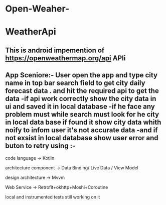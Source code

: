 # Open-Weaher-
# WeatherApi
This is android  impemention of  https://openweathermap.org/api  APIi
-----------------------------------------------------------
App Sceniore:- User open the app and type city name in top bar search field to get city daily forecast data . and hit the required api to get the data 
-if api work correctly show the city data in ui and saved it in local database 
-if he face any problem must while search must look for he city in local data base if found it show city data whith noify to infom user it's not accurate data 
-and if not exsist in local database show user error and buton to retry
using :-
------------
code language -> Kotlin

architecture component -> Data Binding/ Live Data / View Model

design architecture -> Mvvm

Web Service -> Retrofit+okhttp+Moshi+Coroutine 

local and instrumented  tests still working on it 
